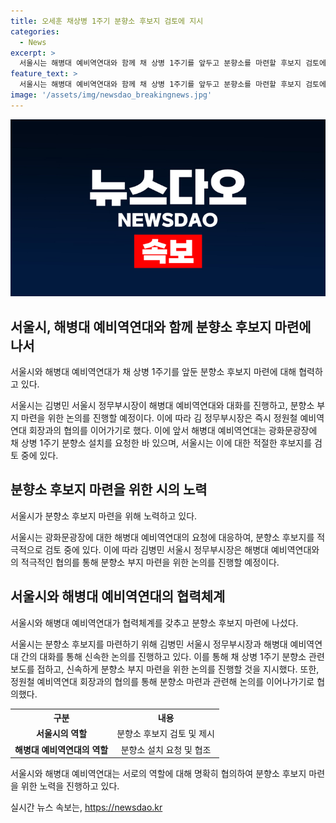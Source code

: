 ```yaml
---
title: 오세훈 채상병 1주기 분향소 후보지 검토에 지시
categories:
  - News
excerpt: >
  서울시는 해병대 예비역연대와 함께 채 상병 1주기를 앞두고 분향소를 마련할 후보지 검토에 나섰다고 8일 밝혔다. 김병민 서울시 정무부시장이 해병대 예비역연대와 대화, 분향소 부지 마련을 위한 논의를 진행하며, 광화문광장에 채 상병 1주기 분향소 설치를 요청한 것에 대해 적절한 장소를 제시할 계획이다. 요약: 서울시, 해병대 예비역연대와 함께 채 상병 1주기 분향소 후보지 검토, 김병민 정무부시장과 논의, 적절한 장소 제시 예정.
feature_text: >
  서울시는 해병대 예비역연대와 함께 채 상병 1주기를 앞두고 분향소를 마련할 후보지 검토에 나섰다고 8일 밝혔다. 김병민 서울시 정무부시장이 해병대 예비역연대와 대화, 분향소 부지 마련을 위한 논의를 진행하며, 광화문광장에 채 상병 1주기 분향소 설치를 요청한 것에 대해 적절한 장소를 제시할 계획이다. 요약: 서울시, 해병대 예비역연대와 함께 채 상병 1주기 분향소 후보지 검토, 김병민 정무부시장과 논의, 적절한 장소 제시 예정.
image: '/assets/img/newsdao_breakingnews.jpg'
---
```


<p><img src="/assets/img/newsdao_breakingnews.jpg" alt="bookingtag 속보" /></p>

<h2 data-ke-size="size26">서울시, 해병대 예비역연대와 함께 분향소 후보지 마련에 나서</h2>

<p data-ke-size="size16">서울시와 해병대 예비역연대가 채 상병 1주기를 앞둔 분향소 후보지 마련에 대해 협력하고 있다.</p>

<p>서울시는 김병민 서울시 정무부시장이 해병대 예비역연대와 대화를 진행하고, 분향소 부지 마련을 위한 논의를 진행할 예정이다. 이에 따라 김 정무부시장은 즉시 정원철 예비역연대 회장과의 협의를 이어가기로 했다. 이에 앞서 해병대 예비역연대는 광화문광장에 채 상병 1주기 분향소 설치를 요청한 바 있으며, 서울시는 이에 대한 적절한 후보지를 검토 중에 있다.</p>

<h2 data-ke-size="size26">분향소 후보지 마련을 위한 시의 노력</h2>

<p data-ke-size="size16">서울시가 분향소 후보지 마련을 위해 노력하고 있다.</p>

<p>서울시는 광화문광장에 대한 해병대 예비역연대의 요청에 대응하여, 분향소 후보지를 적극적으로 검토 중에 있다. 이에 따라 김병민 서울시 정무부시장은 해병대 예비역연대와의 적극적인 협의를 통해 분향소 부지 마련을 위한 논의를 진행할 예정이다.</p>

<h2 data-ke-size="size26">서울시와 해병대 예비역연대의 협력체계</h2>

<p data-ke-size="size16">서울시와 해병대 예비역연대가 협력체계를 갖추고 분향소 후보지 마련에 나섰다.</p>

<p>서울시는 분향소 후보지를 마련하기 위해 김병민 서울시 정무부시장과 해병대 예비역연대 간의 대화를 통해 신속한 논의를 진행하고 있다. 이를 통해 채 상병 1주기 분향소 관련 보도를 접하고, 신속하게 분향소 부지 마련을 위한 논의를 진행할 것을 지시했다. 또한, 정원철 예비역연대 회장과의 협의를 통해 분향소 마련과 관련해 논의를 이어나가기로 협의했다.</p>

<table>
  <tr>
    <th>구분</th>
    <th>내용</th>
  </tr>
  <tr>
    <td style="text-align: center; height: 17px;"><b>서울시의 역할</b></td>
    <td style="text-align: center; height: 17px;">분향소 후보지 검토 및 제시</td>
  </tr>
  <tr>
    <td style="text-align: center; height: 17px;"><b>해병대 예비역연대의 역할</b></td>
    <td style="text-align: center; height: 17px;">분향소 설치 요청 및 협조</td>
  </tr>
</table>

<p data-ke-size="size16">서울시와 해병대 예비역연대는 서로의 역할에 대해 명확히 협의하여 분향소 후보지 마련을 위한 노력을 진행하고 있다.</p>
실시간 뉴스 속보는, <a href="https://newsdao.kr" rel="dofollow">https://newsdao.kr</a>


